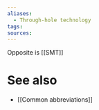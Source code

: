 ```yaml
---
aliases:
  - Through-hole technology
tags: 
sources:
---
```

Opposite is [[SMT]]

# See also
- [[Common abbreviations]]